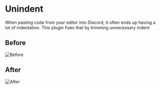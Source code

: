 # Unindent

When pasting code from your editor into Discord, it often ends up having a lot of indentation.
This plugin fixes that by trimming unnecessary indent

## Before

![Before](https://media.discordapp.net/attachments/800883807385026563/848702257646272522/unknown.png)

## After

![After](https://media.discordapp.net/attachments/800883807385026563/848702351275589663/unknown.png)
